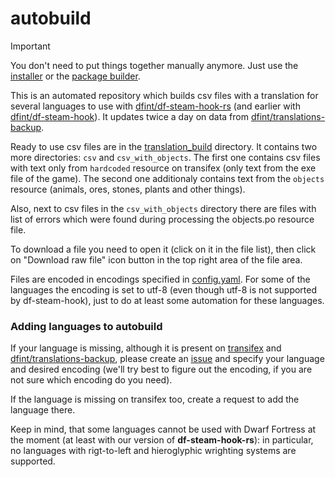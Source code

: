 # autobuild

> [!IMPORTANT]  
> You don't need to put things together manually anymore. Just use the [installer](https://github.com/dfint/installer) or the [package builder](https://dfint-package-build.streamlit.app).

This is an automated repository which builds csv files with a translation for several languages to use with [dfint/df-steam-hook-rs](https://github.com/dfint/df-steam-hook-rs) (and earlier with [dfint/df-steam-hook](https://github.com/dfint/df-steam-hook)). It updates twice a day on data from [dfint/translations-backup](https://github.com/dfint/translations-backup).

Ready to use csv files are in the [translation_build](https://github.com/dfint/autobuild/tree/main/translation_build) directory.
It contains two more directories: `csv` and `csv_with_objects`. The first one contains csv files with text only from `hardcoded` resource on transifex (only text from the exe file of the game). The second one additionaly contains text from the `objects` resource (animals, ores, stones, plants and other things).

Also, next to csv files in the `csv_with_objects` directory there are files with list of errors which were found during processing the objects.po resource file.

To download a file you need to open it (click on it in the file list), then click on "Download raw file" icon button in the top right area of the file area.

Files are encoded in encodings specified in [config.yaml](config.yaml). For some of the languages the encoding is set to utf-8 (even though utf-8 is not supported by df-steam-hook), just to do at least some automation for these languages.

### Adding languages to autobuild

If your language is missing, although it is present on [transifex](https://app.transifex.com/dwarf-fortress-translation/dwarf-fortress-steam/dashboard/) and [dfint/translations-backup](https://github.com/dfint/translations-backup), please create an [issue](https://github.com/dfint/autobuild/issues) and specify your language and desired encoding (we'll try best to figure out the encoding, if you are not sure which encoding do you need).

If the language is missing on transifex too, create a request to add the language there.

Keep in mind, that some languages cannot be used with Dwarf Fortress at the moment (at least with our version of **df-steam-hook-rs**): in particular, no languages with rigt-to-left and hieroglyphic wrighting systems are supported.
